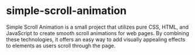 # simple-scroll-animation
Simple Scroll Animation is a small project that utilizes pure CSS, HTML, and JavaScript to create smooth scroll animations for web pages. By combining these technologies, it offers an easy way to add visually appealing effects to elements as users scroll through the page.

